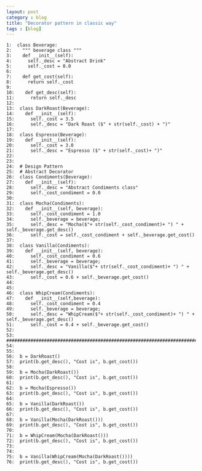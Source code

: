 ```yaml
---
layout: post
category : blog
title: "Decorator pattern in classic way"
tags : [blog]
---
```


    
    1:  class Beverage:  
	2:    """ beverage class """  
	3:    def __init__(self):  
	4:      self._desc = "Abstract Drink"  
	5:      self._cost = 0.0  
	6:      
	7:    def get_cost(self):  
	8:      return self._cost  
	9:      
	10:    def get_desc(self):  
	11:      return self._desc  
	12:      
	13:  class DarkRoast(Beverage):  
	14:    def __init__(self):  
	15:      self._cost = 3.5  
	16:      self._desc = "Dark Roast ($" + str(self._cost) + ")"  
	17:          
	18:  class Espresso(Beverage):  
	19:    def __init__(self):  
	20:      self._cost = 3.0  
	21:      self._desc = "Espresso ($" + str(self._cost)+ ")"  
	22:    
	23:    
	24:  # Design Pattern   
	25:  # Abstract Decorator  
	26:  class Condiments(Beverage):  
	27:    def __init__(self):  
	28:      self._desc = "Abstract Condiments class"  
	29:      self._cost_condiment = 0.0      
	30:      
	31:  class Mocha(Condiments):  
	32:    def __init__(self, beverage):  
	33:      self._cost_condiment = 1.0  
	34:      self._beverage = beverage;      
	35:      self._desc = "Mocha($"+ str(self._cost_condiment)+ ") " + self._beverage.get_desc()   
	36:      self._cost = self._cost_condiment + self._beverage.get_cost()   
	37:        
	38:  class Vanilla(Condiments):  
	39:    def __init__(self, beverage):  
	40:      self._cost_condiment = 0.6  
	41:      self._beverage = beverage;      
	42:      self._desc = "Vanilla($"+ str(self._cost_condiment)+ ") " + self._beverage.get_desc()   
	43:      self._cost = 0.6 + self._beverage.get_cost()   
	44:           
	45:    
	46:  class WhipCream(Condiments):  
	47:    def __init__(self,beverage):  
	48:      self._cost_condiment = 0.4  
	49:      self._beverage = beverage;      
	50:      self._desc = "WhipCream($"+ str(self._cost_condiment)+ ") " + self._beverage.get_desc()   
	51:      self._cost = 0.4 + self._beverage.get_cost()   
	52:        
	53:  ########################################################################################3    
	54:    
	55:    
	56:  b = DarkRoast()  
	57:  print(b.get_desc(), "Cost is", b.get_cost())      
	58:    
	59:  b = Mocha(DarkRoast())  
	60:  print(b.get_desc(), "Cost is", b.get_cost())    
	61:    
	62:  b = Mocha(Espresso())  
	63:  print(b.get_desc(), "Cost is", b.get_cost())    
	64:    
	65:  b = Vanilla(DarkRoast())  
	66:  print(b.get_desc(), "Cost is", b.get_cost())   
	67:    
	68:  b = Vanilla(Mocha(DarkRoast()))  
	69:  print(b.get_desc(), "Cost is", b.get_cost())   
	70:    
	71:  b = WhipCream(Mocha(DarkRoast()))  
	72:  print(b.get_desc(), "Cost is", b.get_cost())   
	73:    
	74:    
	75:  b = Vanilla(WhipCream(Mocha(DarkRoast())))  
	76:  print(b.get_desc(), "Cost is", b.get_cost())   